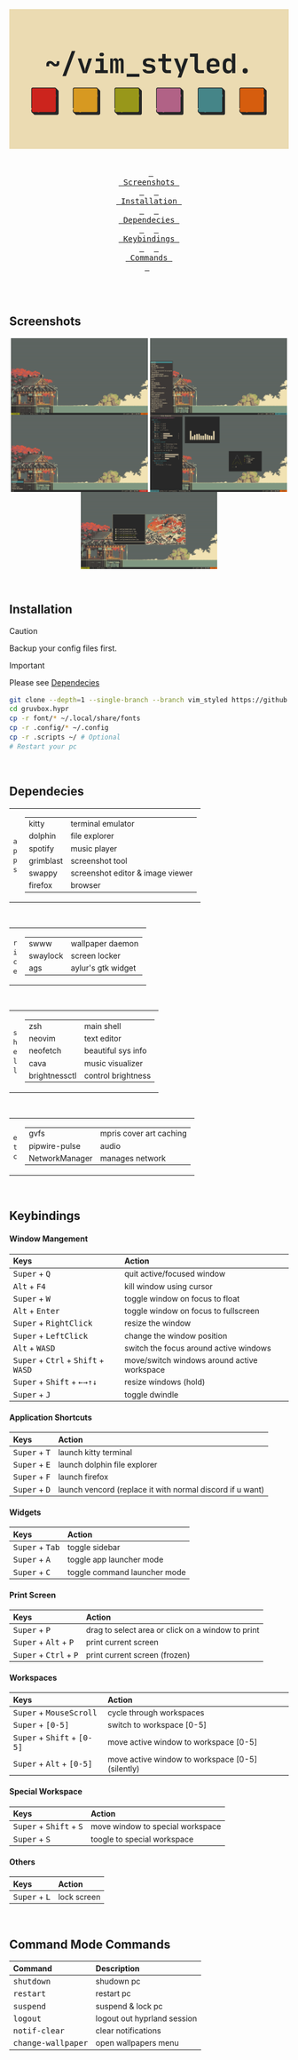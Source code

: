 <div align = center><img src="https://raw.githubusercontent.com/evilTachyMeter/gruvbox.hypr/vim_styled/repo/logo.png"><br><br>

&ensp;[<kbd> <br> Screenshots <br> </kbd>](#Screenshots)&ensp;
&ensp;[<kbd> <br> Installation <br> </kbd>](#Installation)&ensp;
&ensp;[<kbd> <br> Dependecies <br> </kbd>](#Dependecies)&ensp;
&ensp;[<kbd> <br> Keybindings <br> </kbd>](#Keybindings)&ensp;
&ensp;[<kbd> <br> Commands <br> </kbd>](#Command-Mode-Commands)&ensp;
<!-- &ensp;[<kbd> <br> Issues <br> </kbd>](#Issues)&ensp; -->
<br><br></div>

## Screenshots

<p align="center">
  <img align="center" width="49%" src="https://raw.githubusercontent.com/evilTachyMeter/gruvbox.hypr/vim_styled/repo/1.png" />
  <img align="center" width="49%" src="https://raw.githubusercontent.com/evilTachyMeter/gruvbox.hypr/vim_styled/repo/2.png" />
  <img align="center" width="49%" src="https://raw.githubusercontent.com/evilTachyMeter/gruvbox.hypr/vim_styled/repo/3.png" />
  <img align="center" width="49%" src="https://raw.githubusercontent.com/evilTachyMeter/gruvbox.hypr/vim_styled/repo/4.png" />
  <img align="center" width="49%" src="https://raw.githubusercontent.com/evilTachyMeter/gruvbox.hypr/vim_styled/repo/5.png" />
</p>

<br>

## Installation

> [!CAUTION]
> Backup your config files first.

> [!IMPORTANT]
> Please see [Dependecies](#Dependecies)

```bash
git clone --depth=1 --single-branch --branch vim_styled https://github.com/evilTachyMeter/gruvbox.hypr
cd gruvbox.hypr
cp -r font/* ~/.local/share/fonts
cp -r .config/* ~/.config
cp -r .scripts ~/ # Optional
# Restart your pc
```

<br>

## Dependecies

<table><tr><td>
  <code>a</code><br><code>p</code><br><code>p</code><br><code>s</code><br></td><td><table>
  <tr><td>kitty</td><td>terminal emulator</td></tr>
  <tr><td>dolphin</td><td>file explorer</td></tr>
  <tr><td>spotify</td><td>music player</td></tr>
  <tr><td>grimblast</td><td>screenshot tool</td></tr>
  <tr><td>swappy</td><td>screenshot editor & image viewer</td></tr>
  <tr><td>firefox</td><td>browser</td></tr></table>
</td></tr></table>

<br>

<table><tr><td>
  <code>r</code><br><code>i</code><br><code>c</code><br><code>e</code><br></td><td><table>
  <tr><td>swww</td><td>wallpaper daemon</td></tr>
  <tr><td>swaylock</td><td>screen locker</td></tr>
  <tr><td>ags</td><td>aylur's gtk widget</td></tr></table>
</td></tr></table>

<br>

<table><tr><td>
  <code>s</code><br><code>h</code><br><code>e</code><br><code>l</code><br><code>l</code></td><td><table>
  <tr><td>zsh</td><td>main shell</td></tr>
  <tr><td>neovim</td><td>text editor</td></tr>
  <tr><td>neofetch</td><td>beautiful sys info</td></tr>
  <tr><td>cava</td><td>music visualizer</td></tr>
  <tr><td>brightnessctl</td><td>control brightness</td></tr></table>
</td></tr></table>

<br>

<table><tr><td>
  <code>e</code><br><code>t</code><br><code>c</code></td><td><table>
  <tr><td>gvfs</td><td>mpris cover art caching</td></tr>
  <tr><td>pipwire-pulse</td><td>audio</td></tr>
  <tr><td>NetworkManager</td><td>manages network</td></tr></table>
</td></tr></table>

<br>

## Keybindings

#### Window Mangement

| Keys | Action |
| :--  | :-- |
| <kbd>Super</kbd> + <kbd>Q</kbd> | quit active/focused window
| <kbd>Alt</kbd> + <kbd>F4</kbd> | kill window using cursor
| <kbd>Super</kbd> + <kbd>W</kbd> | toggle window on focus to float
| <kbd>Alt</kbd> + <kbd>Enter</kbd> | toggle window on focus to fullscreen
| <kbd>Super</kbd> + <kbd>RightClick</kbd> | resize the window
| <kbd>Super</kbd> + <kbd>LeftClick</kbd> | change the window position
| <kbd>Alt</kbd> + <kbd>W</kbd><kbd>A</kbd><kbd>S</kbd><kbd>D</kbd>| switch the focus around active windows
| <kbd>Super</kbd> + <kbd>Ctrl</kbd> + <kbd>Shift</kbd> + <kbd>W</kbd><kbd>A</kbd><kbd>S</kbd><kbd>D</kbd>| move/switch windows around active workspace
| <kbd>Super</kbd> + <kbd>Shift</kbd> + <kbd>←</kbd><kbd>→</kbd><kbd>↑</kbd><kbd>↓</kbd>| resize windows (hold)
| <kbd>Super</kbd> + <kbd>J</kbd> | toggle dwindle

#### Application Shortcuts

| Keys | Action |
| :--  | :-- |
| <kbd>Super</kbd> + <kbd>T</kbd> | launch kitty terminal
| <kbd>Super</kbd> + <kbd>E</kbd> | launch dolphin file explorer
| <kbd>Super</kbd> + <kbd>F</kbd> | launch firefox
| <kbd>Super</kbd> + <kbd>D</kbd> | launch vencord (replace it with normal discord if u want)

#### Widgets

| Keys | Action |
| :--  | :-- |
| <kbd>Super</kbd> + <kbd>Tab</kbd> | toggle sidebar
| <kbd>Super</kbd> + <kbd>A</kbd> | toggle app launcher mode
| <kbd>Super</kbd> + <kbd>C</kbd> | toggle command launcher mode

#### Print Screen

| Keys | Action |
| :--  | :-- |
| <kbd>Super</kbd> + <kbd>P</kbd> | drag to select area or click on a window to print
| <kbd>Super</kbd> + <kbd>Alt</kbd> + <kbd>P</kbd> | print current screen
| <kbd>Super</kbd> + <kbd>Ctrl</kbd> + <kbd>P</kbd> | print current screen (frozen)

#### Workspaces

| Keys | Action |
| :--  | :-- |
| <kbd>Super</kbd> + <kbd>MouseScroll</kbd> | cycle through workspaces
| <kbd>Super</kbd> + <kbd>[0-5]</kbd> | switch to workspace [0-5]
| <kbd>Super</kbd> + <kbd>Shift</kbd> + <kbd>[0-5]</kbd> | move active window to workspace [0-5]
| <kbd>Super</kbd> + <kbd>Alt</kbd> + <kbd>[0-5]</kbd> | move active window to workspace [0-5] (silently)

#### Special Workspace

| Keys | Action |
| :--  | :-- |
| <kbd>Super</kbd> + <kbd>Shift</kbd> + <kbd>S</kbd> | move window to special workspace
| <kbd>Super</kbd> + <kbd>S</kbd> | toogle to special workspace

#### Others
| Keys | Action |
| :--  | :-- |
| <kbd>Super</kbd> + <kbd>L</kbd> | lock screen

<br>

## Command Mode Commands
| Command | Description |
| :--  | :-- |
| <kbd>shutdown</kbd>| shudown pc
| <kbd>restart</kbd>| restart pc
| <kbd>suspend</kbd>| suspend & lock pc
| <kbd>logout</kbd>| logout out hyprland session
| <kbd>notif-clear</kbd>| clear notifications
| <kbd>change-wallpaper</kbd>| open wallpapers menu

<!-- ## Issues -->
<!-- * This is built for a laptop with a resolution of 1366x768 so the widgets/wallpaper or the overall look might be messed up for you. -->
<!-- * I have only one monitor (which is from the laptop) so multiple monitor support is not really in mind, so you might need to tweak the config for it to work properly. -->
<!-- * The AppLauncher widget has a problem with focus where if your cursor is inside of it and you close the AppLauncher the focus will not be transferred back to the active window. Solutions: Move the cursor or Move the cursor outside the AppLauncher when you open it. (idk why this is happening but i think its a gtk problem) -->
<!-- * Not really a problem but if you want to support multiple music players and not just spotify change the `PLAYER` variable in `config/eww/sidebar/scripts/music.sh`. -->
<!---->
<!-- <br> -->
